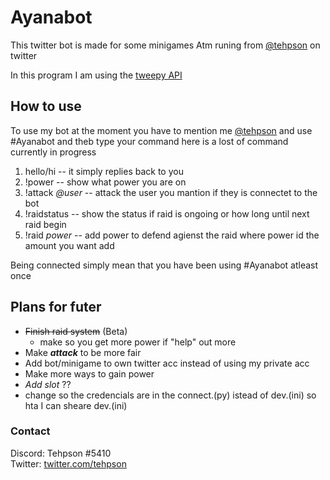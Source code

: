 # Ayanabot

This twitter bot is made for some minigames Atm runing from [@tehpson](https://twitter.com/tehpson) on twitter

In this program I am using the [tweepy API](https://www.tweepy.org/) 

## How to use
To use my bot at the moment you have to mention me [@tehpson](https://twitter.com/tehpson) and use #Ayanabot and theb type your command
here is a lost of command currently in progress
1. hello/hi -- it simply replies back to you
2. !power -- show what power you are on
3. !attack *@user* -- attack the user you mantion if they is connectet to the bot
4. !raidstatus -- show the status if raid is ongoing or how long until next raid begin
5. !raid *power* -- add power to defend agienst the raid where power id the amount you want add

Being connected simply mean that you have been using #Ayanabot atleast once


## Plans for futer
* ~~Finish raid system~~ (Beta)
    * make so you get more power if "help" out more
* Make ***attack*** to be more fair  
* Add bot/minigame to own twitter acc instead of using my private acc
* Make more ways to gain power
* *Add slot* ?? 
* change so the credencials are in the connect.(py) istead of dev.(ini) so hta I can sheare dev.(ini)

### Contact
Discord: Tehpson #5410  
Twitter: [twitter.com/tehpson](twitter.com/tehpson) 
